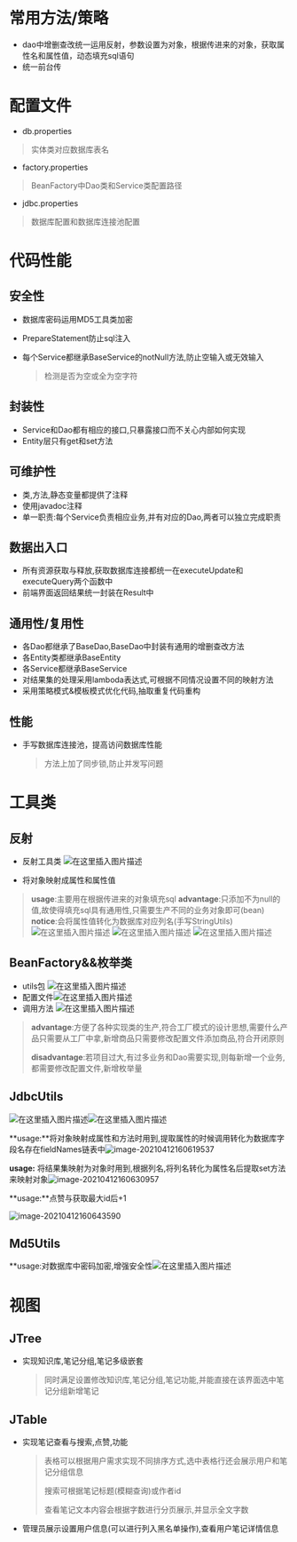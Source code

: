 # 常用方法/策略
- dao中增删查改统一运用反射，参数设置为对象，根据传进来的对象，获取属性名和属性值，动态填充sql语句
- 统一前台传

# 配置文件
- db.properties

> 实体类对应数据库表名

- factory.properties

> BeanFactory中Dao类和Service类配置路径

- jdbc.properties

> 数据库配置和数据库连接池配置

# 代码性能

## 安全性

- 数据库密码运用MD5工具类加密

- PrepareStatement防止sql注入

- 每个Service都继承BaseService的notNull方法,防止空输入或无效输入

  > 检测是否为空或全为空字符

## 封装性

- Service和Dao都有相应的接口,只暴露接口而不关心内部如何实现
- Entity层只有get和set方法

## 可维护性

- 类,方法,静态变量都提供了注释
- 使用javadoc注释
- 单一职责:每个Service负责相应业务,并有对应的Dao,两者可以独立完成职责

## 数据出入口

- 所有资源获取与释放,获取数据库连接都统一在executeUpdate和executeQuery两个函数中
- 前端界面返回结果统一封装在Result中

## 通用性/复用性

- 各Dao都继承了BaseDao,BaseDao中封装有通用的增删查改方法
- 各Entity类都继承BaseEntity
- 各Service都继承BaseService
- 对结果集的处理采用lamboda表达式,可根据不同情况设置不同的映射方法
- 采用策略模式&模板模式优化代码,抽取重复代码重构

## 性能

- 手写数据库连接池，提高访问数据库性能

  > 方法上加了同步锁,防止并发写问题

# 工具类

## 反射

- 反射工具类
  ![在这里插入图片描述](https://img-blog.csdnimg.cn/20210404204852899.png?x-oss-process=image/watermark,type_ZmFuZ3poZW5naGVpdGk,shadow_10,text_aHR0cHM6Ly9ibG9nLmNzZG4ubmV0L3FxXzQ1NDA1Nzgy,size_16,color_FFFFFF,t_70)

- 将对象映射成属性和属性值

> **usage**:主要用在根据传进来的对象填充sql
> **advantage**:只添加不为null的值,故使得填充sql具有通用性,只需要生产不同的业务对象即可(bean)
> **notice**:会将属性值转化为数据库对应列名(手写StringUtils)
> ![在这里插入图片描述](https://img-blog.csdnimg.cn/20210404205539757.png?x-oss-process=image/watermark,type_ZmFuZ3poZW5naGVpdGk,shadow_10,text_aHR0cHM6Ly9ibG9nLmNzZG4ubmV0L3FxXzQ1NDA1Nzgy,size_16,color_FFFFFF,t_70)
> ![在这里插入图片描述](https://img-blog.csdnimg.cn/20210404222515599.png?x-oss-process=image/watermark,type_ZmFuZ3poZW5naGVpdGk,shadow_10,text_aHR0cHM6Ly9ibG9nLmNzZG4ubmV0L3FxXzQ1NDA1Nzgy,size_16,color_FFFFFF,t_70)
> ![在这里插入图片描述](https://img-blog.csdnimg.cn/2021040422400561.png?x-oss-process=image/watermark,type_ZmFuZ3poZW5naGVpdGk,shadow_10,text_aHR0cHM6Ly9ibG9nLmNzZG4ubmV0L3FxXzQ1NDA1Nzgy,size_16,color_FFFFFF,t_70#pic_center)


## BeanFactory&&枚举类

- utils包
  ![在这里插入图片描述](https://img-blog.csdnimg.cn/20210404204020866.png?x-oss-process=image/watermark,type_ZmFuZ3poZW5naGVpdGk,shadow_10,text_aHR0cHM6Ly9ibG9nLmNzZG4ubmV0L3FxXzQ1NDA1Nzgy,size_16,color_FFFFFF,t_70)
- 配置文件![在这里插入图片描述](https://img-blog.csdnimg.cn/20210404204052399.png?x-oss-process=image/watermark,type_ZmFuZ3poZW5naGVpdGk,shadow_10,text_aHR0cHM6Ly9ibG9nLmNzZG4ubmV0L3FxXzQ1NDA1Nzgy,size_16,color_FFFFFF,t_70)
- 调用方法	![在这里插入图片描述](https://img-blog.csdnimg.cn/20210404204039132.png)

> **advantage**:方便了各种实现类的生产,符合工厂模式的设计思想,需要什么产品只需要从工厂中拿,新增商品只需要修改配置文件添加商品,符合开闭原则
>
> **disadvantage**:若项目过大,有过多业务和Dao需要实现,则每新增一个业务,都需要修改配置文件,新增枚举量

## JdbcUtils

![在这里插入图片描述](https://img-blog.csdnimg.cn/2021040422460484.png?x-oss-process=image/watermark,type_ZmFuZ3poZW5naGVpdGk,shadow_10,text_aHR0cHM6Ly9ibG9nLmNzZG4ubmV0L3FxXzQ1NDA1Nzgy,size_16,color_FFFFFF,t_70)![在这里插入图片描述](https://img-blog.csdnimg.cn/2021040422461381.png)

 **usage:**将对象映射成属性和方法时用到,提取属性的时候调用转化为数据库字段名存在fieldNames链表中![image-20210412160619537](C:\Users\Jun\AppData\Roaming\Typora\typora-user-images\image-20210412160619537.png)

**usage:** 将结果集映射为对象时用到,根据列名,将列名转化为属性名后提取set方法来映射对象![image-20210412160630957](C:\Users\Jun\AppData\Roaming\Typora\typora-user-images\image-20210412160630957.png)

**usage:**点赞与获取最大id后+1

![image-20210412160643590](C:\Users\Jun\AppData\Roaming\Typora\typora-user-images\image-20210412160643590.png)

## Md5Utils

**usage:对数据库中密码加密,增强安全性![在这里插入图片描述](https://img-blog.csdnimg.cn/20210404224714753.png?x-oss-process=image/watermark,type_ZmFuZ3poZW5naGVpdGk,shadow_10,text_aHR0cHM6Ly9ibG9nLmNzZG4ubmV0L3FxXzQ1NDA1Nzgy,size_16,color_FFFFFF,t_70)

# 视图

## JTree

- 实现知识库,笔记分组,笔记多级嵌套

  > 同时满足设置修改知识库,笔记分组,笔记功能,并能直接在该界面选中笔记分组新增笔记

## JTable

- 实现笔记查看与搜索,点赞,功能

  >  表格可以根据用户需求实现不同排序方式,选中表格行还会展示用户和笔记分组信息
  >
  > 搜索可根据笔记标题(模糊查询)或作者id
  >
  > 查看笔记文本内容会根据字数进行分页展示,并显示全文字数

- 管理员展示设置用户信息(可以进行列入黑名单操作),查看用户笔记详情信息

  > 
